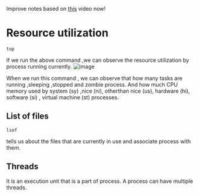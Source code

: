 Improve notes based on [this](https://www.youtube.com/watch?v=m52OeR-mfYo&list=PL2kSRH_DmWVZp_cu6MMPWkgYh7GZVFS6i&index=8) video now!

# Resource utilization
```
top 
```
If we run the above command ,we can observe the resource utilization by process running currently.
![image](https://user-images.githubusercontent.com/120579608/229365335-210e7c1f-49b3-4985-8c2c-92b4aaf24893.png)

When we run this command , we can observe that how many tasks are running ,sleeping ,stopped and zombie process. And how much CPU memory used by system (sy) ,nice (ni), otherthan nice (us),
hardware (hi), software (si) , virtual machine (st) processes.

## List of files 
```
lsof
```
tells us about the files that are currently in use and associate process with them. 

## Threads
 It is an execution unit that is a part of process. A process can have multiple threads.
